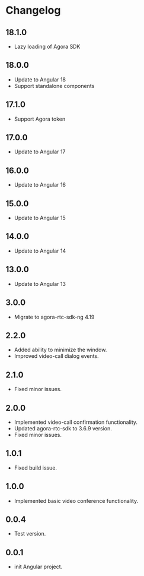 # Changelog

## 18.1.0
- Lazy loading of Agora SDK

## 18.0.0
- Update to Angular 18
- Support standalone components

## 17.1.0
- Support Agora token

## 17.0.0
- Update to Angular 17

## 16.0.0
- Update to Angular 16

## 15.0.0
- Update to Angular 15

## 14.0.0
- Update to Angular 14

## 13.0.0
- Update to Angular 13

## 3.0.0
- Migrate to agora-rtc-sdk-ng 4.19

## 2.2.0
 - Added ability to minimize the window.
 - Improved video-call dialog events.

## 2.1.0
 - Fixed minor issues.

## 2.0.0
- Implemented video-call confirmation functionality.
- Updated agora-rtc-sdk to 3.6.9 version.
- Fixed minor issues.

## 1.0.1
- Fixed build issue.

## 1.0.0
- Implemented basic video conference functionality.

## 0.0.4
- Test version.

## 0.0.1
- init Angular project.
